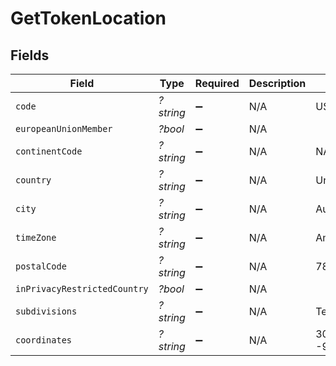 # GetTokenLocation


## Fields

| Field                        | Type                         | Required                     | Description                  | Example                      |
| ---------------------------- | ---------------------------- | ---------------------------- | ---------------------------- | ---------------------------- |
| `code`                       | *?string*                    | :heavy_minus_sign:           | N/A                          | US                           |
| `europeanUnionMember`        | *?bool*                      | :heavy_minus_sign:           | N/A                          |                              |
| `continentCode`              | *?string*                    | :heavy_minus_sign:           | N/A                          | NA                           |
| `country`                    | *?string*                    | :heavy_minus_sign:           | N/A                          | United States                |
| `city`                       | *?string*                    | :heavy_minus_sign:           | N/A                          | Austin                       |
| `timeZone`                   | *?string*                    | :heavy_minus_sign:           | N/A                          | America/Chicago              |
| `postalCode`                 | *?string*                    | :heavy_minus_sign:           | N/A                          | 78732                        |
| `inPrivacyRestrictedCountry` | *?bool*                      | :heavy_minus_sign:           | N/A                          |                              |
| `subdivisions`               | *?string*                    | :heavy_minus_sign:           | N/A                          | Texas                        |
| `coordinates`                | *?string*                    | :heavy_minus_sign:           | N/A                          | 30.3768 -97.8935             |